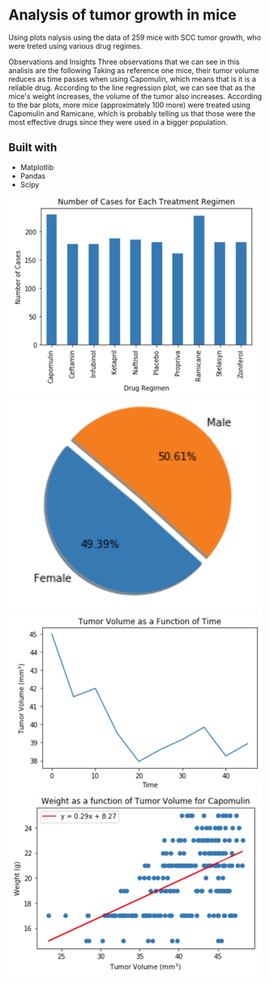 # Analysis of tumor growth in mice

Using plots nalysis using the data of 259 mice with SCC tumor growth, who were treted using various drug regimes.



Observations and Insights
Three observations that we can see in this analisis are the following
Taking as reference one mice, their tumor volume reduces as time passes when using Capomulin, which means that is it is a reliable drug.
According to the line regression plot, we can see that as the mice's weight increases, the volume of the tumor also increases.
According to the bar plots, more mice (approximately 100 more) were treated using Capomulin and Ramicane, which is probably telling 
us that those were the most effective drugs since they were used in a bigger population.


## Built with

* Matplotlib
* Pandas
* Scipy


<img src="image1.png" alt="drugs" width="500">

<img src="image2.png" alt="male females" width="500">

<img src="image3.png" alt="tumor volume" width="500">

<img src="image4.png" alt="regression" width="500">
